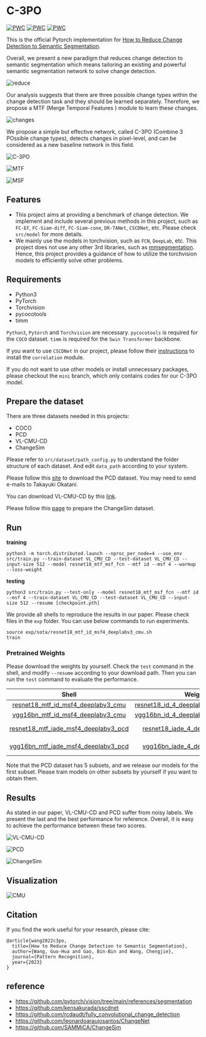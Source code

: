 # C-3PO

[![PWC](https://img.shields.io/endpoint.svg?url=https://paperswithcode.com/badge/how-to-reduce-change-detection-to-semantic/change-detection-on-changesim-1)](https://paperswithcode.com/sota/change-detection-on-changesim-1?p=how-to-reduce-change-detection-to-semantic)
[![PWC](https://img.shields.io/endpoint.svg?url=https://paperswithcode.com/badge/how-to-reduce-change-detection-to-semantic/change-detection-on-pcd)](https://paperswithcode.com/sota/change-detection-on-pcd?p=how-to-reduce-change-detection-to-semantic)
[![PWC](https://img.shields.io/endpoint.svg?url=https://paperswithcode.com/badge/how-to-reduce-change-detection-to-semantic/scene-change-detection-on-vl-cmu-cd)](https://paperswithcode.com/sota/scene-change-detection-on-vl-cmu-cd?p=how-to-reduce-change-detection-to-semantic)

This is the official Pytorch implementation for [How to Reduce Change Detection to Semantic Segmentation](https://arxiv.org/abs/2206.07557). 

Overall, we present a new paradigm that reduces change detection to semantic segmentation which means tailoring an existing and powerful semantic segmentation network to solve change detection.

![reduce](imgs/reduce.jpg "reduce")

Our analysis suggests that there are three possible change types within the change detection task and they should be learned separately. Therefore, we propose a MTF (Merge Temporal Features ) module to learn these changes.

![changes](imgs/changes.jpg "changes")

We propose a simple but effective network, called C-3PO (Combine 3 POssible change types), detects changes in pixel-level, and can be considered as a new baseline network in this field.

![C-3PO](imgs/C3PO.jpg "C-3PO")

![MTF](imgs/MTF.jpg "MTF")

![MSF](imgs/MSF.jpg "MSF")

## Features

* This project aims at providing a benchmark of change detection. We implement and include several previous methods in this project, such as `FC-EF`, `FC-Siam-diff`, `FC-Siam-cone`, `DR-TANet`, `CSCDNet`, etc. Please check `src/model` for more details.
* We mainly use the models in torchvision, such as `FCN`, `DeepLab`, etc. This project does not use any other 3rd libraries, such as [mmsegmentation](https://github.com/open-mmlab/mmsegmentation). Hence, this project provides a guidance of how to utilize the torchvision models to efficiently solve other problems.

## Requirements

* Python3
* PyTorch
* Torchvision
* pycocotools
* timm

`Python3`, `Pytorch` and `Torchvision` are necessary. `pycocotools` is required for the `COCO` dataset. `timm` is required for the `Swin Transformer` backbone. 

If you want to use `CSCDNet` in our project, please follow their [instructions](https://github.com/kensakurada/sscdnet) to install the `correlation` module.

If you do not want to use other models or install unnecessary packages, please checkout the `mini` branch, which only contains codes for our C-3PO model.

## Prepare the dataset

There are three datasets needed in this projects:
* COCO
* PCD
* VL-CMU-CD
* ChangeSim

Please refer to `src/dataset/path_config.py` to understand the folder structure of each dataset. And edit `data_path` according to your system.

Please follow this [site](https://kensakurada.github.io/pcd_dataset.html) to download the PCD dataset. You may need to send e-mails to Takayuki Okatani.

You can download VL-CMU-CD by this [link](https://drive.google.com/file/d/0B-IG2NONFdciOWY5QkQ3OUgwejQ/view?resourcekey=0-rEzCjPFmDFjt4UMWamV4Eg).

Please follow this [page](https://github.com/SAMMiCA/ChangeSim) to prepare the ChangeSim dataset.

## Run

**training**
```
python3 -m torch.distributed.launch --nproc_per_node=4 --use_env src/train.py --train-dataset VL_CMU_CD --test-dataset VL_CMU_CD --input-size 512 --model resnet18_mtf_msf_fcn --mtf id --msf 4 --warmup --loss-weight
```

**testing**
```
python3 src/train.py --test-only --model resnet18_mtf_msf_fcn --mtf id --msf 4 --train-dataset VL_CMU_CD --test-dataset VL_CMU_CD --input-size 512 --resume [checkpoint.pth]
```

We provide all shells to reproduce the results in our paper. Please check files in the `exp` folder. You can use below commands to run experiments.

```
source exp/sota/resnet18_mtf_id_msf4_deeplabv3_cmu.sh
train
```

### Pretrained Weights

Please download the weights by yourself. Check the `test` command in the shell, and modify `--resume` according to your download path. Then you can run the `test` command to evaluate the performance.

| Shell | Weights | Model | Dataset | Performance |
| :---: | :---: | :---: | :---: | :---: |
| [resnet18_mtf_id_msf4_deeplabv3_cmu](exp/sota/resnet18_mtf_id_msf4_deeplabv3_cmu.sh) | [resnet18_id_4_deeplabv3_VL_CMU_CD.pth](https://huggingface.co/Flourish/C-3PO/blob/main/resnet18_id_4_deeplabv3_VL_CMU_CD.pth) | resnet18_mtf_msf_deeplabv3 | VL-CMU-CD | 79 |
| [vgg16bn_mtf_id_msf4_deeplabv3_cmu](exp/sota/vgg16bn_mtf_id_msf4_deeplabv3_cmu.sh) | [vgg16bn_id_4_deeplabv3_VL_CMU_CD.pth](https://huggingface.co/Flourish/C-3PO/blob/main/vgg16bn_id_4_deeplabv3_VL_CMU_CD.pth) | vgg16bn_mtf_msf_deeplabv3 | VL-CMU-CD | 80 |
| [resnet18_mtf_iade_msf4_deeplabv3_pcd](exp/sota/resnet18_mtf_iade_msf4_deeplabv3_pcd.sh) | [resnet18_iade_4_deeplabv3_PCD.pth](https://huggingface.co/Flourish/C-3PO/blob/main/resnet18_iade_4_deeplabv3_PCD.pth) | resnet18_mtf_msf_deeplabv3 | GSV/TSUNAMI set 0 | 80/88 |
| [vgg16bn_mtf_iade_msf4_deeplabv3_pcd](exp/sota/vgg16bn_mtf_iade_msf4_deeplabv3_pcd.sh) | [vgg16bn_iade_4_deeplabv3_PCD.pth](https://huggingface.co/Flourish/C-3PO/blob/main/vgg16bn_iade_4_deeplabv3_PCD.pth) | vgg16bn_mtf_msf_deeplabv3 | GSV/TSUNAMI set 0 | 80/88 |

Note that the PCD dataset has 5 subsets, and we release our models for the first subset. Please train models on other subsets by yourself if you want to obtain them.

## Results

As stated in our paper, VL-CMU-CD and PCD suffer from noisy labels. We present the last and the best performance for reference. Overall, it is easy to achieve the performance between these two scores. 

![VL-CMU-CD](imgs/CMU.jpg "CMU")

![PCD](imgs/PCD.jpg "PCD")

![ChangeSim](imgs/ChangeSim.jpg "ChangeSim")

## Visualization

![CMU](imgs/CMU_visual.png "CMU")

## Citation

If you find the work useful for your research, please cite:

```
@article{wang2022c3po,
  title={How to Reduce Change Detection to Semantic Segmentation},
  author={Wang, Guo-Hua and Gao, Bin-Bin and Wang, Chengjie},
  journal={Pattern Recognition},
  year={2023}
}
```

## reference

* https://github.com/pytorch/vision/tree/main/references/segmentation
* https://github.com/kensakurada/sscdnet
* https://github.com/rcdaudt/fully_convolutional_change_detection
* https://github.com/leonardoaraujosantos/ChangeNet
* https://github.com/SAMMiCA/ChangeSim

